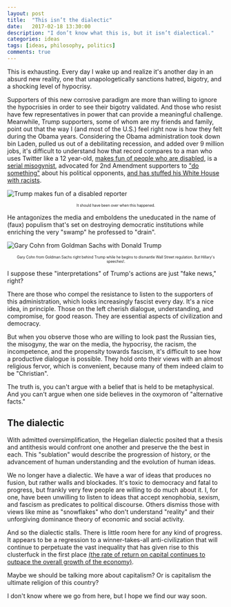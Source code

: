 ```yaml
---
layout: post
title:  "This isn’t the dialectic"
date:   2017-02-18 13:30:00
description: "I don’t know what this is, but it isn’t dialectical."
categories: ideas
tags: [ideas, philosophy, politics]
comments: true
---
```

This is exhausting. Every day I wake up and realize it's another day in an absurd new reality, one that unapologetically sanctions hatred, bigotry, and a shocking level of hypocrisy. 

Supporters of this new corrosive paradigm are more than willing to ignore the hypocrisies in order to see their bigotry validated. And those who resist have few representatives in power that can provide a meaningful challenge. Meanwhile, Trump supporters, some of whom are my friends and family, point out that the way I (and most of the U.S.) feel right now is how they felt during the Obama years. Considering the Obama administration took down bin Laden, pulled us out of a debilitating recession, and added over 9 million jobs, it's difficult to understand how that record compares to a man who uses Twitter like a 12 year-old, [makes fun of people who are disabled](https://www.washingtonpost.com/news/the-fix/wp/2017/01/09/meryl-streep-was-right-donald-trump-did-mock-a-disabled-reporter/?utm_term=.fda71eb078fb), is a [serial misogynist](http://www.telegraph.co.uk/women/politics/donald-trump-sexism-tracker-every-offensive-comment-in-one-place/), advocated for 2nd Amendment supporters to ["do something"](https://www.nytimes.com/2016/08/10/us/politics/donald-trump-hillary-clinton.html) about his political opponents, [and has stuffed his White House with racists](https://www.salon.com/2017/02/14/donald-trumps-white-nationalist-genius-bar-steve-bannon-stephen-miller-michael-decius-anton-and-beyond/). 

![Trump makes fun of a disabled reporter](http://a.abcnews.com/images/GMA/151127_gma_llamas_0707_16x9_992.jpg)
<p style="font-size: .6em; text-align: center;">It should have been over when this happened.</p>

He antagonizes the media and emboldens the uneducated in the name of (faux) populism that's set on destroying democratic institutions while enriching the very "swamp" he professed to "drain".

![Gary Cohn from Goldman Sachs with Donald Trump](http://i2.cdn.turner.com/money/dam/assets/170206090522-trump-gary-cohn-dodd-frank-780x439.jpg)
<p style="font-size: .6em; text-align: center;">Gary Cohn from Goldman Sachs right behind Trump while he begins to dismantle Wall Street regulation. But Hillary's speeches!.</p>

I suppose these "interpretations" of Trump's actions are just "fake news," right? 

There are those who compel the resistance to listen to the supporters of this administration, which looks increasingly fascist every day. It's a nice idea, in principle. Those on the left cherish dialogue, understanding, and compromise, for good reason. They are essential aspects of civilization and democracy.

But when you observe those who are willing to look past the Russian ties, the misogyny, the war on the media, the hypocrisy, the racism, the incompetence, and the propensity towards fascism, it's difficult to see how a productive dialogue is possible. They hold onto their views with an almost religious fervor, which is convenient, because many of them indeed claim to be "Christian". 

The truth is, you can't argue with a belief that is held to be metaphysical. And you can't argue when one side believes in the oxymoron of "alternative facts." 

## The dialectic

With admitted oversimplification, the Hegelian dialectic posited that a thesis and antithesis would confront one another and preserve the the best in each. This "sublation" would describe the progression of history, or the advancement of human understanding and the evolution of human ideas.

We no longer have a dialectic. We have a war of ideas that produces no fusion, but rather walls and blockades. It's toxic to democracy and fatal to progress, but frankly very few people are willing to do much about it. I, for one, have been unwilling to listen to ideas that accept xenophobia, sexism, and fascism as predicates to political discourse. Others dismiss those with views like mine as "snowflakes" who don't understand "reality" and their unforgiving dominance theory of economic and social activity.

And so the dialectic stalls. There is little room here for any kind of progress. It appears to be a regression to a winner-takes-all anti-civilization that will continue to perpetuate the vast inequality that has given rise to this clusterfuck in the first place [(the rate of return on capital continues to outpace the overall growth of the economy)](http://www.hup.harvard.edu/catalog.php?isbn=9780674430006). 

Maybe we should be talking more about capitalism? Or is capitalism the ultimate religion of this country?

I don't know where we go from here, but I hope we find our way soon.
